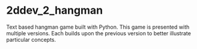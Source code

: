 # 2ddev_2_hangman

Text based hangman game built with Python. This game is presented with multiple versions.
Each builds upon the previous version to better illustrate particular concepts.
